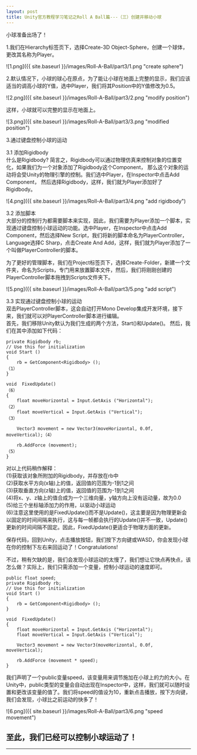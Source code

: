 ```yaml
---
layout: post
title: Unity官方教程学习笔记之Roll A Ball篇---（三）创建并移动小球
---
```



小球准备出场了！  

1.我们在Hierarchy标签页下，选择Create-3D Object-Sphere，创建一个球体，更改其名称为Player。

![1.png]({{ site.baseurl }}/images/Roll-A-Ball/part3/1.png "create sphere")  

2.默认情况下，小球的球心在原点，为了能让小球在地面上完整的显示，我们应该适当的调高小球的Y值，选中Player，我们将其Position中的Y值修改为0.5。  

![2.png]({{ site.baseurl }}/images/Roll-A-Ball/part3/2.png "modify position")

   这样，小球就可以完整的显示在地面上。

![3.png]({{ site.baseurl }}/images/Roll-A-Ball/part3/3.png "modified position")

3.通过键盘控制小球的运动

 3.1 添加Rigidbody  
     什么是Rigidbody? 简言之，Rigidbody可以通过物理仿真来控制对象的位置变化，如果我们为一个对象添加了Rigidbody这个Component， 那么这个对象的运动将会受Unity的物理引擎的控制。我们选中Player，在Inspector中点击Add  Component， 然后选择Rigidbody，这样，我们就为Player添加好了Rigidbody。  

![4.png]({{ site.baseurl }}/images/Roll-A-Ball/part3/4.png "add rigidbody")

3.2 添加脚本  
大部分的控制行为都需要脚本来实现，因此，我们需要为Player添加一个脚本，实现通过键盘控制小球运动的功能。选中Player，在Inspector中点击Add Component，然后选择New Script，我们将新的脚本命名为PlayerController，Language选择C Sharp，点击Create And Add，这样，我们就为Player添加了一个叫做PlayerController的脚本。  

为了更好的管理脚本，我们在Project标签页下，选择Create-Folder，新建一个文件夹，命名为Scripts，专门用来放置脚本文件，然后，我们将刚刚创建的PlayerController脚本拖拽到Scripts文件夹下。  

![5.png]({{ site.baseurl }}/images/Roll-A-Ball/part3/5.png "add script")


3.3 实现通过键盘控制小球的运动  
双击PlayerController脚本，这会自动打开Mono Develop集成开发环境，接下来，我们就可以对PlayerController脚本进行编辑。  
首先，我们移除Unity默认为我们生成的两个方法，Start()和Update()。
然后，我们在其中添加如下代码：  

    private Rigidbody rb;
    // Use this for initialization
    void Start ()
    {
        rb = GetComponent<Rigidbody> ();                                   （1）
    }

    void  FixedUpdate()                                                    （6）
    {
        float moveHorizontal = Input.GetAxis ("Horizontal");               （2）
        float moveVertical = Input.GetAxis ("Vertical");                   （3）

        Vector3 movement = new Vector3(moveHorizontal, 0.0f, moveVertical);（4）    

        rb.AddForce (movement);                                            （5）
    }


对以上代码稍作解释：  
(1)获取该对象所附加的Rigidbody，并存放在rb中  
(2)获取水平方向(x轴)上的值，返回值的范围为-1到1之间    
(3)获取垂直方向(z轴)上的值，返回值的范围为-1到1之间  
(4)将x、y、z轴上的值合成为一个三维向量，y轴方向上没有运动量，故为0.0  
(5)给三个坐标轴添加力的作用，以驱动小球运动  
(6)注意这里使用的是FixedUpdate()而不是Update()，这主要是因为物理更新会以固定的时间间隔来执行，这与每一帧都会执行的Update()并不一致，Update()更新的时间间隔不固定。因此，FixedUpdate()更适合于物理方面的更新。  


保存代码，回到Unity，点击播放按钮，我们按下方向键或WASD，你会发现小球在你的控制下左右来回运动了！Congratulations!  

不过，稍有欠缺的是，我们会发现小球运动的太慢了，我们想让它快点再快点，该怎么做？实际上，我们只需添加一个变量，控制小球运动的速度即可。 

    public float speed; 
    private Rigidbody rb;
    // Use this for initialization
    void Start ()
    {
        rb = GetComponent<Rigidbody> ();
    }

    void  FixedUpdate()
    {
        float moveHorizontal = Input.GetAxis ("Horizontal");
        float moveVertical = Input.GetAxis ("Vertical");

        Vector3 movement = new Vector3(moveHorizontal, 0.0f, moveVertical);

        rb.AddForce (movement * speed);
    }


我们声明了一个public变量speed，该变量用来调节施加在小球上的力的大小。在Unity中，public类型的变量会自动出现在Inspector中，这样，我们就可以随时设置和更改该变量的值了。我们将speed的值设为10，重新点击播放，按下方向键，我们会发现，小球比之前运动的快多了！  

![6.png]({{ site.baseurl }}/images/Roll-A-Ball/part3/6.png "speed movement")  


至此，我们已经可以控制小球运动了！
----
****